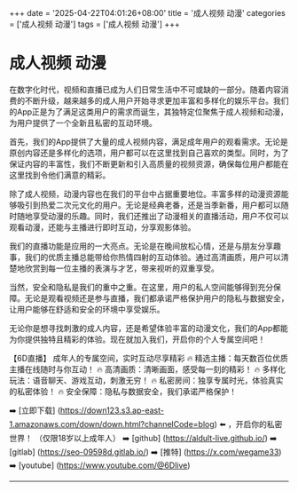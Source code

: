 +++
date = '2025-04-22T04:01:26+08:00'
title = '成人视频 动漫'
categories = ['成人视频 动漫']
tags = ['成人视频 动漫']
+++

# 成人视频 动漫

在数字化时代，视频和直播已成为人们日常生活中不可或缺的一部分。随着内容消费的不断升级，越来越多的成人用户开始寻求更加丰富和多样化的娱乐平台。我们的App正是为了满足这类用户的需求而诞生，其独特定位聚焦于成人视频和动漫，为用户提供了一个全新且私密的互动环境。

首先，我们的App提供了大量的成人视频内容，满足成年用户的观看需求。无论是原创内容还是多样化的选项，用户都可以在这里找到自己喜欢的类型。同时，为了保证内容的丰富性，我们不断更新和引入高质量的视频资源，确保每位用户都能在这里找到令他们满意的精彩。

除了成人视频，动漫内容也在我们的平台中占据重要地位。丰富多样的动漫资源能够吸引到热爱二次元文化的用户。无论是经典老番，还是当季新番，用户都可以随时随地享受动漫的乐趣。同时，我们还推出了动漫相关的直播活动，用户不仅可以观看动漫，还能与主播进行即时互动，分享观影体验。

我们的直播功能是应用的一大亮点。无论是在晚间放松心情，还是与朋友分享趣事，我们的优质主播总能带给你热情四射的互动体验。通过高清画质，用户可以清楚地欣赏到每一位主播的表演与才艺，带来视听的双重享受。

当然，安全和隐私是我们的重中之重。在这里，用户的私人空间能够得到充分保障。无论是观看视频还是参与直播，我们都承诺严格保护用户的隐私与数据安全，让用户能够在舒适和安全的环境中享受娱乐。

无论你是想寻找刺激的成人内容，还是希望体验丰富的动漫文化，我们的App都能为你提供独特且精彩的体验。现在就加入我们，开启你的个人专属空间吧！

【6D直播】
成年人的专属空间，实时互动尽享精彩
🔥 精选主播：每天数百位优质主播在线随时与你互动！
🔥 高清画质：清晰画面，感受每一刻的精彩！
🔥 多样化玩法：语音聊天、游戏互动，刺激无穷！
🔥 私密房间：独享专属时光，体验真实的私密体验！
🔥 安全保障：隐私与数据安全，我们承诺严格保护！

➡️ [立即下载] (https://down123.s3.ap-east-1.amazonaws.com/down/down.html?channelCode=blog) ⬅️ ，开启你的私密世界！
（仅限18岁以上成年人）
➡️ [github] (https://aldult-live.github.io/)
➡️ [gitlab] (https://seo-09598d.gitlab.io/)
➡️ [推特] (https://x.com/wegame33)
➡️ [youtube] (https://www.youtube.com/@6Dlive)

---
